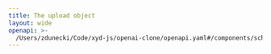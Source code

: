 ```yaml
---
title: The upload object
layout: wide
openapi: >-
  /Users/zdunecki/Code/xyd-js/openai-clone/openapi.yaml#/components/schemas/Upload
---
```


